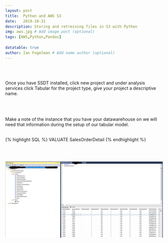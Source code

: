 ```yaml
---
layout: post
title:  Python and AWS S3
date:   2019-10-31
description: Storing and retreiving files in S3 with Python
img: aws.jpg # Add image post (optional)
tags: [AWS,Python,Pandas]

datatable: true
author: Ian Fogelman # Add name author (optional)
---
```

<meta property="og:title" content="How to get started creating a SSAS tabular model + deployment">
<meta property="og:description" content="A blog by Ian Fogelman.">
<meta property="og:image" content="https://repository-images.githubusercontent.com/190807493/a3610e80-bed1-11e9-87ac-2a4f0aa3b2ee">
<meta property="og:url" content="https://repository-images.githubusercontent.com/190807493/a3610e80-bed1-11e9-87ac-2a4f0aa3b2ee">

<br>
<br>

Once you have SSDT installed, click new project and under analysis services click Tabular for the project type, give your project a descriptive name.
<br>
<br>

<br>
<br>
Make a note of the instance that you have your datawarehouse on we will need that information during the setup of our tabular model.
<br>
<br>

{% highlight SQL %}
VALUATE
SalesOrderDetail
{% endhighlight %}

<br>
<br>

![Features](/assets/img/SSASI010.png)
